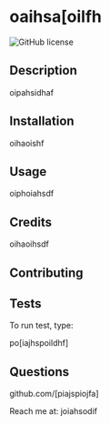 # oaihsa[oilfh
![GitHub license](https://img.shields.io/badge/license-MIT-blue.svg)

## Description

oipahsidhaf

## Installation

oihaoishf

## Usage

oiphoiahsdf

## Credits

oihaoihsdf

## Contributing



## Tests
To run test, type:

po[iajhspoildhf]

## Questions

github.com/[piajspiojfa]

Reach me at: joiahsodif
